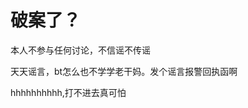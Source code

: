 # 破案了？


本人不参与任何讨论，不信谣不传谣<img id="aimg_l6BBn" onclick="zoom(this, this.src, 0, 0, 0)" class="zoom" src="https://cdn.jsdelivr.net/gh/hishis/forum-master/public/images/patch.gif" onmouseover="img_onmouseoverfunc(this)" onload="thumbImg(this)" border="0" alt="" />

天天谣言，bt怎么也不学学老干妈。发个谣言报警回执函啊

hhhhhhhhhh,打不进去真可怕

